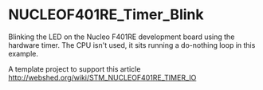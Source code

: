 # NUCLEOF401RE_Timer_Blink
Blinking the LED on the Nucleo F401RE development board using the hardware timer. The CPU isn't used, it sits running a do-nothing loop in this example.

A template project to support this article  http://webshed.org/wiki/STM_NUCLEOF401RE_TIMER_IO
